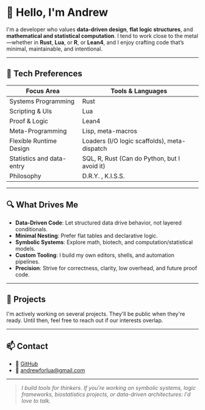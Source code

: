 # 👋 Hello, I'm Andrew

I'm a developer who values **data-driven design**, **flat logic structures**, and **mathematical and statistical computation**. I tend to work close to the metal—whether in **Rust**, **Lua**, or **R**, or **Lean4**, and I enjoy crafting code that’s minimal, maintainable, and intentional.

---

## 🧰 Tech Preferences

| Focus Area | Tools & Languages |
| --- | --- |
| Systems Programming | Rust |
| Scripting & UIs | Lua |
| Proof & Logic | Lean4 |
| Meta-Programming | Lisp, meta-macros |
| Flexible Runtime Design | Loaders (I/O logic scaffolds), meta-dispatch |
| Statistics and data-entry | SQL, R, Rust (Can do Python, but I avoid it) |
| Philosophy | D.R.Y. , K.I.S.S. |

---

## 🔍 What Drives Me

- **Data-Driven Code**: Let structured data drive behavior, not layered conditionals.
- **Minimal Nesting**: Prefer flat tables and declarative logic.
- **Symbolic Systems**: Explore math, biotech, and computation/statistical models.
- **Custom Tooling**: I build my own editors, shells, and automation pipelines.
- **Precision**: Strive for correctness, clarity, low overhead, and future proof code.

---

## 🚧 Projects

I'm actively working on several projects. They'll be public when they're ready. Until then, feel free to reach out if our interests overlap.

---

## 📫 Contact

- 📂 [GitHub](https://github.com/itsmeforlua)
- 📧 andrewforlua@gmail.com

---

> *I build tools for thinkers. If you're working on symbolic systems, logic frameworks, biostatistics projects, or data-driven architectures: I'd love to talk.*
